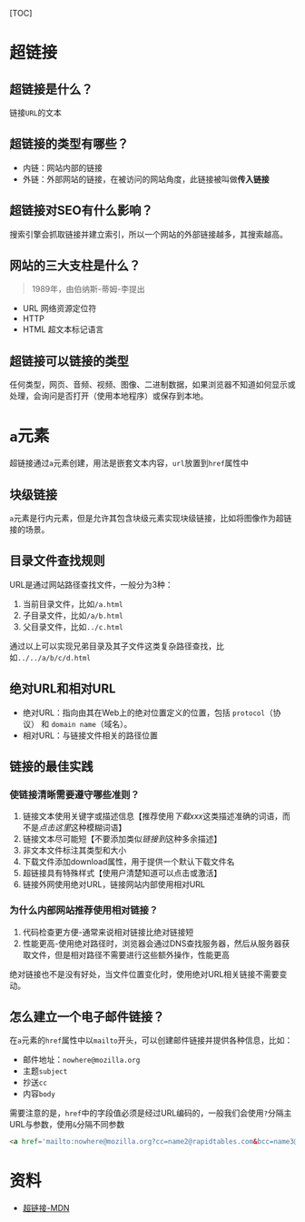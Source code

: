 [TOC]

# 超链接
## 超链接是什么？
链接`URL`的文本

## 超链接的类型有哪些？
- 内链：网站内部的链接
- 外链：外部网站的链接，在被访问的网站角度，此链接被叫做**传入链接**

## 超链接对SEO有什么影响？
搜索引擎会抓取链接并建立索引，所以一个网站的外部链接越多，其搜索越高。

## 网站的三大支柱是什么？
> 1989年，由伯纳斯-蒂姆-李提出
- URL 网络资源定位符
- HTTP
- HTML 超文本标记语言

## 超链接可以链接的类型
任何类型，网页、音频、视频、图像、二进制数据，如果浏览器不知道如何显示或处理，会询问是否打开（使用本地程序）或保存到本地。

# `a`元素
超链接通过`a`元素创建，用法是嵌套文本内容，`url`放置到`href`属性中

## 块级链接
`a`元素是行内元素，但是允许其包含块级元素实现块级链接，比如将图像作为超链接的场景。

## 目录文件查找规则
URL是通过网站路径查找文件，一般分为3种：
1. 当前目录文件，比如`/a.html`
2. 子目录文件，比如`/a/b.html`
3. 父目录文件，比如`../c.html`
 
通过以上可以实现兄弟目录及其子文件这类复杂路径查找，比如`../../a/b/c/d.html`

## 绝对URL和相对URL
- 绝对URL：指向由其在Web上的绝对位置定义的位置，包括 `protocol`（协议） 和 `domain name`（域名）。
- 相对URL：与链接文件相关的路径位置

## 链接的最佳实践
### 使链接清晰需要遵守哪些准则？
1. 链接文本使用关键字或描述信息【推荐使用*下载xxx*这类描述准确的词语，而不是*点击这里*这种模糊词语】
2. 链接文本尽可能短【不要添加类似*链接到*这种多余描述】
3. 非文本文件标注其类型和大小
4. 下载文件添加download属性，用于提供一个默认下载文件名
5. 超链接具有特殊样式【使用户清楚知道可以点击或激活】
6. 链接外网使用绝对URL，链接网站内部使用相对URL

### 为什么内部网站推荐使用相对链接？
1. 代码检查更方便-通常来说相对链接比绝对链接短
2. 性能更高-使用绝对路径时，浏览器会通过DNS查找服务器，然后从服务器获取文件，但是相对路径不需要进行这些额外操作，性能更高

绝对链接也不是没有好处，当文件位置变化时，使用绝对URL相关链接不需要变动。

## 怎么建立一个电子邮件链接？
在`a`元素的`href`属性中以`mailto`开头，可以创建邮件链接并提供各种信息，比如：
- 邮件地址：`nowhere@mozilla.org`
- 主题`subject`
- 抄送`cc`
- 内容`body`

需要注意的是，`href`中的字段值必须是经过URL编码的，一般我们会使用`?`分隔主URL与参数，使用`&`分隔不同参数
```html
<a href='mailto:nowhere@mozilla.org?cc=name2@rapidtables.com&bcc=name3@rapidtables.com&subject=The%20subject%20of%20the%20email&body=The%20body%20of%20the%20email'>
```

# 资料
- [超链接-MDN](https://developer.mozilla.org/zh-CN/docs/Learn/Common_questions/What_are_hyperlinks)